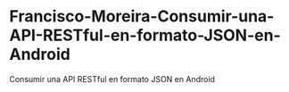 # Francisco-Moreira-Consumir-una-API-RESTful-en-formato-JSON-en-Android
Consumir una API RESTful en formato JSON en Android
